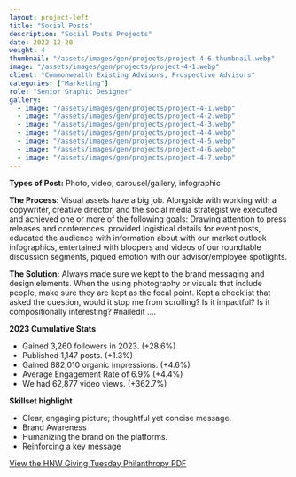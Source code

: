 ```yaml
---
layout: project-left
title: "Social Posts"
description: "Social Posts Projects"
date: 2022-12-20
weight: 4
thumbnail: "/assets/images/gen/projects/project-4-6-thumbnail.webp"
image: "/assets/images/gen/projects/project-4-1.webp"
client: "Commonwealth Existing Advisors, Prospective Advisors"
categories: ["Marketing"]
role: "Senior Graphic Designer"
gallery:
  - image: "/assets/images/gen/projects/project-4-1.webp"
  - image: "/assets/images/gen/projects/project-4-2.webp"
  - image: "/assets/images/gen/projects/project-4-3.webp"
  - image: "/assets/images/gen/projects/project-4-4.webp"
  - image: "/assets/images/gen/projects/project-4-5.webp"
  - image: "/assets/images/gen/projects/project-4-6.webp"
  - image: "/assets/images/gen/projects/project-4-7.webp"
---
```


<strong>Types of Post:</strong> Photo, video, carousel/gallery, infographic

<strong>The Process:</strong> Visual assets have a big job. Alongside with working with a copywriter, creative director, and the social media strategist we executed and achieved one or more of the following goals: Drawing attention to press releases and conferences, provided logistical details for event posts, educated the audience with information about with our market outlook infographics, entertained with bloopers and videos of our roundtable discussion segments, piqued emotion  with our advisor/employee spotlights.

<strong>The Solution:</strong> Always made sure we kept to the brand messaging and design elements. When the using photography or visuals that include people, make sure they are kept as the focal point. Kept a checklist that asked the question, would it stop me from scrolling? Is it impactful? Is it compositionally interesting? #nailedit ….

<p class="list-heading"><strong>2023 Cumulative Stats</strong></p>
<ul class="list">
<li>Gained 3,260 followers in 2023. (+28.6%)</li>
<li>Published 1,147 posts. (+1.3%)</li>
<li>Gained 882,010 organic impressions. (+4.6%)</li>
<li>Average Engagement Rate of 6.9% (+4.4%)</li>
<li>We had 62,877 video views. (+362.7%)</li>
</ul>

<p class="list-heading"><strong>Skillset highlight</strong></p>
<ul class="list">
<li>Clear, engaging picture; thoughtful yet concise message.</li>
<li>Brand Awareness</li>
<li>Humanizing the brand on the platforms.</li>
<li>Reinforcing a key message</li>
</ul>

[View the HNW Giving Tuesday Philanthropy PDF](/portfolio/assets/pdf/HNW_Giving_Tuesday_Philanthropy.pdf)
